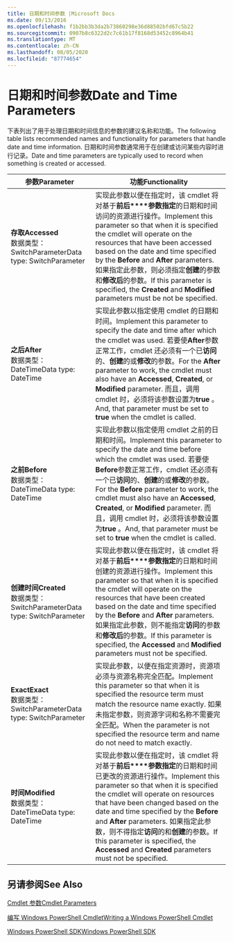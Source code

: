 ```yaml
---
title: 日期和时间参数 |Microsoft Docs
ms.date: 09/13/2016
ms.openlocfilehash: f1b2bb3b3da2b73860298e36d88502bfd67c5b22
ms.sourcegitcommit: 0907b8c6322d2c7c61b17f8168d53452c8964b41
ms.translationtype: MT
ms.contentlocale: zh-CN
ms.lasthandoff: 08/05/2020
ms.locfileid: "87774654"
---
```

# <a name="date-and-time-parameters"></a><span data-ttu-id="38b20-102">日期和时间参数</span><span class="sxs-lookup"><span data-stu-id="38b20-102">Date and Time Parameters</span></span>

<span data-ttu-id="38b20-103">下表列出了用于处理日期和时间信息的参数的建议名称和功能。</span><span class="sxs-lookup"><span data-stu-id="38b20-103">The following table lists recommended names and functionality for parameters that handle date and time information.</span></span> <span data-ttu-id="38b20-104">日期和时间参数通常用于在创建或访问某些内容时进行记录。</span><span class="sxs-lookup"><span data-stu-id="38b20-104">Date and time parameters are typically used to record when something is created or accessed.</span></span>

|<span data-ttu-id="38b20-105">参数</span><span class="sxs-lookup"><span data-stu-id="38b20-105">Parameter</span></span>|<span data-ttu-id="38b20-106">功能</span><span class="sxs-lookup"><span data-stu-id="38b20-106">Functionality</span></span>|
|---|---|
|<span data-ttu-id="38b20-107">**存取**</span><span class="sxs-lookup"><span data-stu-id="38b20-107">**Accessed**</span></span><br><span data-ttu-id="38b20-108">数据类型： SwitchParameter</span><span class="sxs-lookup"><span data-stu-id="38b20-108">Data type: SwitchParameter</span></span>|<span data-ttu-id="38b20-109">实现此参数以便在指定时，该 cmdlet 将对基于**前后\*\*\*\*参数指定**的日期和时间访问的资源进行操作。</span><span class="sxs-lookup"><span data-stu-id="38b20-109">Implement this parameter so that when it is specified the cmdlet will operate on the resources that have been accessed based on the date and time specified by the **Before** and **After** parameters.</span></span> <span data-ttu-id="38b20-110">如果指定此参数，则必须指定**创建**的参数和**修改后**的参数。</span><span class="sxs-lookup"><span data-stu-id="38b20-110">If this parameter is specified, the **Created** and **Modified** parameters must be not be specified.</span></span>|
|<span data-ttu-id="38b20-111">**之后**</span><span class="sxs-lookup"><span data-stu-id="38b20-111">**After**</span></span><br><span data-ttu-id="38b20-112">数据类型： DateTime</span><span class="sxs-lookup"><span data-stu-id="38b20-112">Data type: DateTime</span></span>|<span data-ttu-id="38b20-113">实现此参数以指定使用 cmdlet 的日期和时间。</span><span class="sxs-lookup"><span data-stu-id="38b20-113">Implement this parameter to specify the date and time after which the cmdlet was used.</span></span> <span data-ttu-id="38b20-114">若要使**After**参数正常工作，cmdlet 还必须有一个已**访问**的、**创建**的或**修改**的参数。</span><span class="sxs-lookup"><span data-stu-id="38b20-114">For the **After** parameter to work, the cmdlet must also have an **Accessed**, **Created**, or **Modified** parameter.</span></span> <span data-ttu-id="38b20-115">而且，调用 cmdlet 时，必须将该参数设置为**true** 。</span><span class="sxs-lookup"><span data-stu-id="38b20-115">And, that parameter must be set to **true** when the cmdlet is called.</span></span>|
|<span data-ttu-id="38b20-116">**之前**</span><span class="sxs-lookup"><span data-stu-id="38b20-116">**Before**</span></span><br><span data-ttu-id="38b20-117">数据类型： DateTime</span><span class="sxs-lookup"><span data-stu-id="38b20-117">Data type: DateTime</span></span>|<span data-ttu-id="38b20-118">实现此参数以指定使用 cmdlet 之前的日期和时间。</span><span class="sxs-lookup"><span data-stu-id="38b20-118">Implement this parameter to specify the date and time before which the cmdlet was used.</span></span> <span data-ttu-id="38b20-119">若要使**Before**参数正常工作，cmdlet 还必须有一个已**访问**的、**创建**的或**修改**的参数。</span><span class="sxs-lookup"><span data-stu-id="38b20-119">For the **Before** parameter to work, the cmdlet must also have an **Accessed**, **Created**, or **Modified** parameter.</span></span> <span data-ttu-id="38b20-120">而且，调用 cmdlet 时，必须将该参数设置为**true** 。</span><span class="sxs-lookup"><span data-stu-id="38b20-120">And, that parameter must be set to **true** when the cmdlet is called.</span></span>|
|<span data-ttu-id="38b20-121">**创建时间**</span><span class="sxs-lookup"><span data-stu-id="38b20-121">**Created**</span></span><br><span data-ttu-id="38b20-122">数据类型： SwitchParameter</span><span class="sxs-lookup"><span data-stu-id="38b20-122">Data type: SwitchParameter</span></span>|<span data-ttu-id="38b20-123">实现此参数以便在指定时，该 cmdlet 将对基于**前后\*\*\*\*参数指定**的日期和时间创建的资源进行操作。</span><span class="sxs-lookup"><span data-stu-id="38b20-123">Implement this parameter so that when it is specified the cmdlet will operate on the resources that have been created based on the date and time specified by the **Before** and **After** parameters.</span></span> <span data-ttu-id="38b20-124">如果指定此参数，则不能指定**访问**的参数和**修改后**的参数。</span><span class="sxs-lookup"><span data-stu-id="38b20-124">If this parameter is specified, the **Accessed** and **Modified** parameters must not be specified.</span></span>|
|<span data-ttu-id="38b20-125">**Exact**</span><span class="sxs-lookup"><span data-stu-id="38b20-125">**Exact**</span></span><br><span data-ttu-id="38b20-126">数据类型： SwitchParameter</span><span class="sxs-lookup"><span data-stu-id="38b20-126">Data type: SwitchParameter</span></span>|<span data-ttu-id="38b20-127">实现此参数，以便在指定资源时，资源项必须与资源名称完全匹配。</span><span class="sxs-lookup"><span data-stu-id="38b20-127">Implement this parameter so that when it is specified the resource term must match the resource name exactly.</span></span> <span data-ttu-id="38b20-128">如果未指定参数，则资源字词和名称不需要完全匹配。</span><span class="sxs-lookup"><span data-stu-id="38b20-128">When the parameter is not specified the resource term and name do not need to match exactly.</span></span>|
|<span data-ttu-id="38b20-129">**时间**</span><span class="sxs-lookup"><span data-stu-id="38b20-129">**Modified**</span></span><br><span data-ttu-id="38b20-130">数据类型： DateTime</span><span class="sxs-lookup"><span data-stu-id="38b20-130">Data type: DateTime</span></span>|<span data-ttu-id="38b20-131">实现此参数以便在指定时，该 cmdlet 将对基于**前后\*\*\*\*参数指定**的日期和时间已更改的资源进行操作。</span><span class="sxs-lookup"><span data-stu-id="38b20-131">Implement this parameter so that when it is specified the cmdlet will operate on resources that have been changed based on the date and time specified by the **Before** and **After** parameters.</span></span> <span data-ttu-id="38b20-132">如果指定此参数，则不得指定**访问**的和**创建**的参数。</span><span class="sxs-lookup"><span data-stu-id="38b20-132">If this parameter is specified, the **Accessed** and **Created** parameters must not be specified.</span></span>|
## <a name="see-also"></a><span data-ttu-id="38b20-133">另请参阅</span><span class="sxs-lookup"><span data-stu-id="38b20-133">See Also</span></span>

[<span data-ttu-id="38b20-134">Cmdlet 参数</span><span class="sxs-lookup"><span data-stu-id="38b20-134">Cmdlet Parameters</span></span>](./cmdlet-parameters.md)

[<span data-ttu-id="38b20-135">编写 Windows PowerShell Cmdlet</span><span class="sxs-lookup"><span data-stu-id="38b20-135">Writing a Windows PowerShell Cmdlet</span></span>](./writing-a-windows-powershell-cmdlet.md)

[<span data-ttu-id="38b20-136">Windows PowerShell SDK</span><span class="sxs-lookup"><span data-stu-id="38b20-136">Windows PowerShell SDK</span></span>](../windows-powershell-reference.md)
